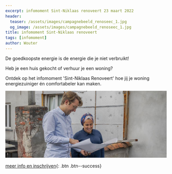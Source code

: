 ```yaml
---
excerpt: infomoment Sint-Niklaas renoveert 23 maart 2022
header:
  teaser: /assets/images/campagnebeeld_renoseec_1.jpg
  og_image: /assets/images/campagnebeeld_renoseec_1.jpg
title: infomoment Sint-Niklaas renoveert
tags: [infomoment]
author: Wouter
---
```


De goedkoopste energie is de energie die je niet verbruikt!

Heb je een huis gekocht of verhuur je een woning?

Ontdek op het infomoment 'Sint-Niklaas Renoveert' hoe jij je woning
energiezuiniger én comfortabeler kan maken.

![foto1](/assets/images/campagnebeeld_renoseec_1.jpg)

[meer info en inschrijven](https://www.sint-niklaas.be/onze-dienstverlening/wonen/bouwen-verbouwen/sint-niklaas-renoveert){: .btn .btn--success}
